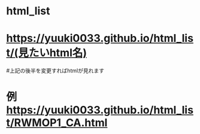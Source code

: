 ﻿# html_list
# https://yuuki0033.github.io/html_list/(見たいhtml名)
#上記の後半を変更すればhtmlが見れます
# 例 https://yuuki0033.github.io/html_list/RWMOP1_CA.html